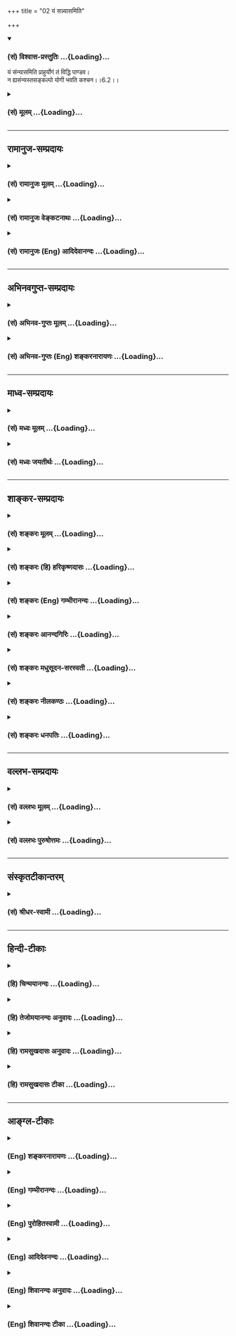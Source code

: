 +++
title = "02 यं सन्न्यासमिति"

+++
<div class="js_include" newlevelforh1="3" title="(सं) विश्वास-प्रस्तुतिः" unfilled url="/purANam/mahAbhAratam/06-bhIShma-parva/02-bhagavad-gItA-parva/saMskRtam/vishvAsa-prastutiH/06_Atma-saMyama-yogaH_a/02_yaM_sannyAsamiti.md">
<details open><summary><h3>(सं) विश्वास-प्रस्तुतिः ...{Loading}...</h3></summary>

यं संन्यासमिति प्राहुर्योगं तं विद्धि पाण्डव।  
न ह्यसंन्यस्तसङ्कल्पो योगी भवति कश्चन।।6.2।।
</details>
</div>
<div class="js_include collapsed" newlevelforh1="3" title="(सं) मूलम्" unfilled url="/purANam/mahAbhAratam/06-bhIShma-parva/02-bhagavad-gItA-parva/saMskRtam/mUlam/06_Atma-saMyama-yogaH_a/02_yaM_sannyAsamiti.md">
<details><summary><h3>(सं) मूलम् ...{Loading}...</h3></summary>

यं संन्यासमिति प्राहुर्योगं तं विद्धि पाण्डव।  
न ह्यसंन्यस्तसङ्कल्पो योगी भवति कश्चन।।6.2।।
</details>
</div>


_________________
## रामानुज-सम्प्रदायः
<div class="js_include collapsed" newlevelforh1="3" title="(सं) रामानुजः मूलम्" unfilled url="/purANam/mahAbhAratam/06-bhIShma-parva/02-bhagavad-gItA-parva/saMskRtam/rAmAnujaH/mUlam/06_Atma-saMyama-yogaH_a/02_yaM_sannyAsamiti.md">
<details><summary><h3>(सं) रामानुजः मूलम् ...{Loading}...</h3></summary>

।।6.2।। ज्ञानयोग इति आत्मयाथात्म्यज्ञानम् **इति प्राहुः** तं
कर्म**योगम्** एव **विद्धि।** तद् उपपादयति **न ह्यसंन्यस्तसंकल्पो योगी
भवति कश्चन इति।  
  
आत्मयाथात्म्यानुसन्धानेन अनात्मनि प्रकृतौ आत्मसंकल्पः संन्यस्तः
परित्यक्तो येन स संन्यस्तसंकल्पः अनेवंभूतो यः स असंन्यस्तसंकल्पः। न हि
उक्तेषु कर्मयोगेषु अनेवंभूतः कश्चन कर्मयोगी भवतियस्य सर्वे समारम्भाः
कामसंकल्पवर्जिताः। (गीता 4।19) इति हि उक्तम्। कर्मयोग एव अप्रमादेन योगं
साधयति इत्याह**

</details>
</div>
<div class="js_include collapsed" newlevelforh1="3" title="(सं) रामानुजः वेङ्कटनाथः" unfilled url="/purANam/mahAbhAratam/06-bhIShma-parva/02-bhagavad-gItA-parva/saMskRtam/rAmAnujaH/venkaTanAthaH/06_Atma-saMyama-yogaH_a/02_yaM_sannyAsamiti.md">
<details><summary><h3>(सं) रामानुजः वेङ्कटनाथः ...{Loading}...</h3></summary>

  
  
।।6.2।। सन्न्यासमनूद्य योगत्वे विधीयमाने ज्ञानयोगे
कर्मयोगसद्भावप्रतिपादनभ्रमः स्यात् तच्चनह्यसन्न्यस्त इत्युपपादनविरुद्धम्
अत्रानुपयुक्तं चेत्यभिप्रायेणाह उक्तलक्षणेति। योगोद्देशेन
सन्न्यासत्वविधिपरं वाक्यमित्यर्थः। सन्न्यासशब्दस्याभिप्रेतं वक्तुं
प्राकरणिकं वाच्यं तावदाह ज्ञानयोग इति। अत्र तदभिप्रेतमाह
आत्मयाथात्म्यज्ञानमिति। समुदायवाचकशब्दस्तदंशेऽपि प्रयुज्यत इति भावः। तं
कर्मयोगमेव विद्धीति कर्मयोगान्तर्गतमेव
विद्धीत्यर्थः। आत्मयाथात्म्येत्यादेरयमभिप्रायः सङ्कल्पशब्दो न तावदत्र
कुर्यामिति सङ्कल्पविषयः तदभावे कर्मकरणस्यैव अशक्यत्वात्। नापि
फलाभिसन्धिविषयः तथात्वेऽपि कर्मयोगे ज्ञानयोगान्तर्भावप्रतिज्ञाया
उपपादकत्वासिद्धेः। अतएवसङ्कल्पमूलः कामो हि यज्ञाः सङ्कल्पसम्भवाः मनु.2।3
इत्यादिस्मृतिपठितः कामस्य कर्मणां च हेतुः सङ्कल्पोऽत्र न विवक्षितः।
तस्मादेकीकृत्य कल्पोऽत्र सङ्कल्पः। स चात्र देहात्मगोचरः। तत्परित्यागश्च
तत्त्वज्ञानात्। एवं सत्येवनहि इत्यादेरुक्तोपपादकत्वमुपपद्येत इति। कश्चन
इति निर्देशः प्रागुक्तकर्मयोगनिष्ठवैविध्यसूचक इत्यभिप्रायेणउक्तेषु
कर्मयोगिप्वित्युक्तम्। सिद्धो ह्यत्रोपपादको भवति तत्सिद्धिरत्र कुतः
इत्याकाङ्क्षायां हिशब्दाभिप्रेतमाहयस्येति।  
  

</details>
</div>
<div class="js_include collapsed" newlevelforh1="3" title="(सं) रामानुजः (Eng) आदिदेवानन्दः" unfilled url="/purANam/mahAbhAratam/06-bhIShma-parva/02-bhagavad-gItA-parva/saMskRtam/rAmAnujaH/english/AdidevAnandaH/06_Atma-saMyama-yogaH_a/02_yaM_sannyAsamiti.md">
<details><summary><h3>(सं) रामानुजः (Eng) आदिदेवानन्दः ...{Loading}...</h3></summary>

6.2 Know Karma Yoga only to be that which they call as Sannyasa i.e., as
Jnana Yoga or knowledge of the real nature of the self. Sri Krsna
substantiates this by the words, 'For no one whose delusive
identification of the body with the self is not abandoned, becomes a
true Karma Yogin.' 'One whose delusion is abandoned is one by whom the
delusion of identifying the self with Prakrti (body), which is in
reality distinct from the self, is not rejected by the contemplation of
the real nature of the self. One who is not of this kind is one whose
delusion is not abandoned. One who is not of this kind cannot become a
Karma Yogin of the type described here. It has already been said: 'He
whose every undertaking is free from desire for fruits and delusive
identification of the body with the self ৷৷.' (4.19). Sri Krsna now
teaches that by Karma Yoga alone one succeeds in Yoga without the risk
of fall.

</details>
</div>


_________________
## अभिनवगुप्त-सम्प्रदायः
<div class="js_include collapsed" newlevelforh1="3" title="(सं) अभिनव-गुप्तः मूलम्" unfilled url="/purANam/mahAbhAratam/06-bhIShma-parva/02-bhagavad-gItA-parva/saMskRtam/abhinava-guptaH/mUlam/06_Atma-saMyama-yogaH_a/02_yaM_sannyAsamiti.md">
<details><summary><h3>(सं) अभिनव-गुप्तः मूलम् ...{Loading}...</h3></summary>

।।6.1 6.2।। एवं प्राक्तनेनाध्यायगणेन साधितोऽर्थः श्लोकद्वयेन निगद्यते
अनाश्रित इति। य संन्यासमिति। कार्यं स्वजात्यादिविहितम्। संन्यासी +++(S
संन्यासीति)+++ योगीति पर्यायावेतौ। अत एवाह यं संन्यासमिति। तथा च योगमन्तरेण
संन्यासो नोपपद्यते। एवं संकल्पसंन्यासं विना योगो न युज्यते।
तस्मात्सततसंबद्धौ योगसंन्यासौ। न निरग्निरित्यादिना अयमर्थो ध्वन्यते
निरग्निश्च न भवति निष्क्रियश्च न भवति अथ च संन्यासी इत्यद्भुतम् इति।

</details>
</div>
<div class="js_include collapsed" newlevelforh1="3" title="(सं) अभिनव-गुप्तः (Eng) शङ्करनारायणः" unfilled url="/purANam/mahAbhAratam/06-bhIShma-parva/02-bhagavad-gItA-parva/saMskRtam/abhinava-guptaH/english/shankaranArAyaNaH/06_Atma-saMyama-yogaH_a/02_yaM_sannyAsamiti.md">
<details><summary><h3>(सं) अभिनव-गुप्तः (Eng) शङ्करनारायणः ...{Loading}...</h3></summary>

6.1-2 The subject matter that has been thus established in the series of
the preceding chapters is summarised by a couple of verses. Anasritah
etc. Yam etc. Bounden : Ordained \[in the law books\] according to one's
caste etc. \[Thus\] man-lf-renunciation and man-of-Yoga are synonyms.
That is why \[the Lord\] says, 'what \[the learned\] call renunciation'
etc. Therefore, without Yoga no renunciation is possible. Similarly Yoga
is not possible without renouncing the intention \[for fruit\].
Conseently, the Yoga and renunciation are ever interlinked. The idea,
suggested by 'not he who remains \[simply\] without his fires etc.' is
this : He remains neither without fires, nor without actions and yet he
is man of renunciation, Hence this is strange. Of course, following the
principle \[involved in the statement\] 'Playing dice is the kingship,
without throne', and following logic it has been asserted already that
renunciation is not possible for a person who remains simply without
actions. Yet-

</details>
</div>


_________________
## माध्व-सम्प्रदायः
<div class="js_include collapsed" newlevelforh1="3" title="(सं) मध्वः मूलम्" unfilled url="/purANam/mahAbhAratam/06-bhIShma-parva/02-bhagavad-gItA-parva/saMskRtam/madhvaH/mUlam/06_Atma-saMyama-yogaH_a/02_yaM_sannyAsamiti.md">
<details><summary><h3>(सं) मध्वः मूलम् ...{Loading}...</h3></summary>

।।6.2।। सन्न्यासोऽपि योगान्तर्भूत इत्याह यं सन्न्यासमिति।
कामसङ्कल्पाद्यपरित्यागे कथमुपायवान्स्यात् इत्याशयः।

</details>
</div>
<div class="js_include collapsed" newlevelforh1="3" title="(सं) मध्वः जयतीर्थः" unfilled url="/purANam/mahAbhAratam/06-bhIShma-parva/02-bhagavad-gItA-parva/saMskRtam/madhvaH/jayatIrthaH/06_Atma-saMyama-yogaH_a/02_yaM_sannyAsamiti.md">
<details><summary><h3>(सं) मध्वः जयतीर्थः ...{Loading}...</h3></summary>

।।6.2।। ननु सन्न्यासयोगौ भिन्नलक्षणौ तत्कथं तयोरैक्यमुच्यते इत्यत आह
**सन्न्यासोऽपी**ति। सन्न्यासी च योगी चेत्युक्त्या
प्राप्तात्यन्तभेदशङ्कानिवृत्त्यर्थमिति शेषः। अमुख्ययोगापेक्षया
पृथगुक्तोऽपीत्यपेरर्थः। योगशब्देन मुख्योऽत्राभिहितः। अतएव
वक्ष्यत्युपायवानिति अन्तर्भूतत्वादैक्योक्तिरित्यर्थः। सन्न्यासस्य
योगान्तर्भूतत्वमुपपाद्यते **न ही**ति। तदसत्
सङ्कल्पत्यागमात्रस्यासन्न्यासत्वात्। ईश्वराराधनाय स्वकर्मकरणमात्रं योगः
तस्य सन्न्यासाभावेऽप्युपपत्तेरित्यत आह **कामे**ति। सङ्कल्पशब्दस्य
कामाद्युपलक्षणत्वाद्योगशब्दस्य
ज्ञानोपायरूपमुख्ययोगार्थत्वान्नानुपपत्तिरिति भावः।

</details>
</div>


_________________
## शाङ्कर-सम्प्रदायः
<div class="js_include collapsed" newlevelforh1="3" title="(सं) शङ्करः मूलम्" unfilled url="/purANam/mahAbhAratam/06-bhIShma-parva/02-bhagavad-gItA-parva/saMskRtam/shankaraH/mUlam/06_Atma-saMyama-yogaH_a/02_yaM_sannyAsamiti.md">
<details><summary><h3>(सं) शङ्करः मूलम् ...{Loading}...</h3></summary>

।।6.2।। **यं** सर्वकर्मतत्फलपरित्यागलक्षणं परमार्थसंन्यासं **संन्यासम्
इति प्राहुः** श्रुतिस्मृतिविदः **योगं** कर्मानुष्ठानलक्षणं **तं**
परमार्थसंन्यासं **विद्धि** जानीहि हे **पाण्डव।** कर्मयोगस्य
प्रवृत्तिलक्षणस्य तद्विपरीतेन निवृत्तिलक्षणेन परमार्थसंन्यासेन कीदृशं
सामान्यमङ्गीकृत्य तद्भाव उच्यते इत्यपेक्षायाम् इदमुच्यते अस्ति हि
परमार्थसंन्यासेन सादृश्यं कर्तृद्वारकं कर्मयोगस्य। यो हि परमार्थसंन्यासी
स त्यक्तसर्वकर्मसाधनतया सर्वकर्मतत्फलविषयं संकल्पं प्रवृत्तिहेतुकामकारणं
संन्यस्यति। अयमपि कर्मयोगी कर्म कुर्वाण एव फलविषयं संकल्पं संन्यस्यति
इत्येतमर्थं दर्शयिष्यन् आह **न हि** यस्मात् **असंन्यस्तसंकल्पः**
असंन्यस्तः अपरित्यक्तः फलविषयः संकल्पः अभिसंधिः येन सः असंन्यस्तसंकल्पः
**कश्चन** कश्चिदपि कर्मी **योगी** समाधानवान् **भवति** न संभवतीत्यर्थः
फलसंकल्पस्य चित्तवेक्षेपहेतुत्वात्। तस्मात् यः कश्चन कर्मी
संन्यस्तफलसंकल्पोभवेत् स योगी समाधानवान् अविक्षिप्तचित्तो भवेत्
चित्तविक्षेपहेतोः फलसंकल्पस्य संन्यस्तत्वादित्यभिप्रायः।। एवं
परमार्थसंन्यासकर्मयोगयोः कर्तृद्वारकं संन्याससामान्यमपेक्ष्य यं
संन्यासमिति प्राहुर्योगं तं विद्धि पाण्डव इति कर्मयोगस्य स्तुत्यर्थं
संन्यासत्वम् उक्तम्। ध्यानयोगस्य फलनिरपेक्षः कर्मयोगो बहिरङ्गं साधनमिति
तं संन्यासत्वेन स्तुत्वा अधुना कर्मयोगस्य ध्यानयोगसाधनत्वं दर्शयति

</details>
</div>
<div class="js_include collapsed" newlevelforh1="3" title="(सं) शङ्करः (हि) हरिकृष्णदासः" unfilled url="/purANam/mahAbhAratam/06-bhIShma-parva/02-bhagavad-gItA-parva/saMskRtam/shankaraH/hindI/harikRShNadAsaH/06_Atma-saMyama-yogaH_a/02_yaM_sannyAsamiti.md">
<details><summary><h3>(सं) शङ्करः (हि) हरिकृष्णदासः ...{Loading}...</h3></summary>

।।6.2।। इससे मुख्य संन्यासित्व और योगित्व इष्ट नहीं है। इसी भावको
दिखलानेके लिये कहते हैं श्रुतिस्मृतिके ज्ञाता पुरुष सर्वकर्म और उनके
फलके त्यागरूप जिस भावको वास्तविक संन्यास कहते हैं हे पाण्डव
कर्मानुष्ठानरूप योगको ( निष्काम कर्मयोगको ) भी तू वही वास्तविक संन्यास
जान। प्रवृत्तिरूप कर्मयोगकी उससे विपरीत निवृत्तिरूप परमार्थसंन्यासके साथ
कैसी समानता स्वीकार करके एकता कही जाती है ऐसा प्रश्न होनेपर यह कहा जाता
है परमार्थसंन्यासके साथ कर्मयोगकी कर्तृविषयक समानता है क्योंकि जो
परमार्थसंन्यासी है वह सब कर्मसाधनोंका त्याग कर चुकता है इसलिये सब
कर्मोंका और उनके फलविषयक संकल्पोंका जो कि प्रवृत्तिहेतुक कामके कारण है
त्याग करता है। और यह कर्मयोगी भी कर्म करता हुआ फलविषयक संकल्पोंका त्याग
करता ही है ( इस प्रकार दोनोंकी समानता है ) इस अभिप्रायको दिखलाते हुए
कहते हैं जिसने फलविषयक संकल्पोंका यानी इच्छाओंका त्याग न किया हो ऐसा कोई
भी कर्मी योगी नहीं हो सकता। अर्थात् ऐसे पुरुषका चित्त समाधिस्थ होना
सम्भव नहीं है क्योंकि फलका संकल्प ही चित्तके विक्षेपका कारण है। इसलिये
जो कोई कर्मी फलविषयक संकल्पोंका त्याग कर देता है वही योगी होता है।
अभिप्राय यह है कि चित्तविक्षेपका कारण जो फलविषयक संकल्प है उसके त्यागसे
ही मनुष्य समाधानयुक्त यानी चित्तविक्षेपसे रहित योगी होता है। इस प्रकार
परमार्थसंन्यासकी और कर्मयोगकी कर्त्ताके भावसे सम्बन्ध रखनेवाली जो
त्यागविषयक समानता है उसकी अपेक्षासे ही कर्मयोगकी स्तुति करनेके लिये यं
संन्यासमिति प्राहुर्योगं तं विद्धि पाण्डव इस श्लोकमें उसे संन्यास बतलाया
है।

</details>
</div>
<div class="js_include collapsed" newlevelforh1="3" title="(सं) शङ्करः (Eng) गम्भीरानन्दः" unfilled url="/purANam/mahAbhAratam/06-bhIShma-parva/02-bhagavad-gItA-parva/saMskRtam/shankaraH/english/gambhIrAnandaH/06_Atma-saMyama-yogaH_a/02_yaM_sannyAsamiti.md">
<details><summary><h3>(सं) शङ्करः (Eng) गम्भीरानन्दः ...{Loading}...</h3></summary>

6.2 Yam, that which is characterized by the giving up of all actions and
their results; which prahuh, they, the knowers of the Vedas and the
Smrtis, call; sannyasam iti, monasticism, in the real sense; viddhi,
known; tam, that monasticism in the real sense; to be yogam, Yoga,
consisting in the performance of actions, O Pandava. Accepting what kind
of similarity between Karma-yoga, which is characterized by engagement
(in actions), and its opposite, renunciation in the real sense, which is
characterized by cessation from work, has their eation been stated; When
such an apprehension arises, the answer is this; From the point of view
of the agent, there does exist a simialrity of Karma-yoga with real
renunciation. For he who is a monk in the real sense, from the very fact
of his having given up all the means needed for accomplishing actions,
gives up the thought of all actions and their results-the source of
desire that leads to engagement in work. \[Thoughts about an object lead
to the desire for it, which in turn leads to actions for getting it.
(Also see note under 4.19)\] also, even while performing actions, gives
up the thought for results. Pointing out this idea, the Lord says: Hi,
for; kascit, nobody, no man of action whosoever; asannyasta-sankalpah,
who has not given up expactaions-one by whom has not been renounced
expectation, anticipation, of results;bhavati, becomes, i.e. can become;
yogi, a yogi, a man of concentration, because thought of results is the
cause of the disturbance of mind. Therefore, any man of action who gives
up the thought of results would become a yogi, a man of concentration
with an unperturbed mind, because of his having given up thought of
results which is the cause of mental distractions. This is the purport.
Thus, because of the similarity of real monasticism with Karma-yoga from
the point of veiw of giving up by the agent, Karma-yoga is extolled as
monasticism in, 'That which they call monasticism, know that to be Yoga,
O Pandava.' Since Karma-yoga, which is independent of results, is the
remote help to Dhyana-yoga, therefore it has been praised as
monasticism. Thereafter, now the Lord shows how Karma-yoga is helpful to
Dhyana-yoga:

</details>
</div>
<div class="js_include collapsed" newlevelforh1="3" title="(सं) शङ्करः आनन्दगिरिः" unfilled url="/purANam/mahAbhAratam/06-bhIShma-parva/02-bhagavad-gItA-parva/saMskRtam/shankaraH/AnandagiriH/06_Atma-saMyama-yogaH_a/02_yaM_sannyAsamiti.md">
<details><summary><h3>(सं) शङ्करः आनन्दगिरिः ...{Loading}...</h3></summary>

।।6.2।। उत्तरश्लोकस्य तात्पर्यं दर्शयितुं व्यावर्त्यामाशङ्कां दर्शयति
**ननु चेति।** प्रसिद्धिं परित्यज्याप्रसिद्धिरुपादीयमाना
प्रसिद्धिविरुद्धेति चोद्यं दूषयति **नैष दोष इति।** उभयस्य साग्नौ सक्रिये
च संन्यासित्वस्य योगित्वस्य चेत्यर्थः। गुणवृत्त्योभयसंपादनं
प्रश्नपूर्वकं प्रकटयति **तत्कथमित्यादिना।** संभवति मुख्ये संन्यासित्वादौ
किमिति गौणमुभयमभीष्टमित्याशङ्क्य मुख्यस्य कर्मण्यसंभवाद्गौणमेव
स्तुतिसिद्ध्यर्थं तदिष्टमित्यभिप्रेत्याह **न पुनरिति।**
चित्तव्याकुलत्वहेतुकामनात्यागाच्चित्तसमाधानसिद्धेर्योगित्वं कर्मिणोऽपि
युक्तं संन्यासित्वं तु तस्य विरुद्धमिति शङ्कमानं प्रत्युक्तेऽर्थे
श्लोकमवतारयति **इत्येतमिति।** परमार्थसंन्यासं प्राहुरिति संबन्धः।
इतीत्थं संन्यासस्य प्रामाणिकाभ्युपगतत्वादितीतिशब्दो योज्यः। योगं
फलतृष्णां परित्यज्य समाहितचेतस्तयेति शेषः। यदुक्तं संन्यासित्वं योगित्वं
च गृहस्थस्य गौणमिति तदुत्तरार्धयोजनया प्रकटयितुमुत्तरार्धमुत्थापयति
**कर्मयोगस्येति।** कर्मयोगस्य परमार्थसंन्यासेन कर्तृद्वारकं साम्यमुक्तं
व्यक्तीकरोति **यो हीति।** त्यक्तानि सर्वाणि कर्माणि साधनानि च येन स
तथोक्तस्तस्य भावस्तत्ता तया सर्वकर्मविषयं तत्फलविषयं च संकल्पं
त्यजतीत्यर्थः। संकल्पत्यागे तत्कार्यकामत्यागस्तत्त्यागे
तज्जन्यप्रवृत्तित्यागश्च सिध्यतीत्यभिसंधाय विशिनष्टि **प्रवृत्तीति।**
कर्मिण्यपि यथोक्तसंकल्पसंन्यासित्वमस्तीत्याह **अयमपीति।** तदपरित्यागे
व्याकुलचेतस्तया कर्मानुष्ठानस्यैव दुःशकत्वादित्यर्थः। उक्तमेव साम्यं
व्यक्तीकुर्वन्व्यतिरेकं दर्शयति **इत्येतमिति।** फलसंकल्पापरित्यागे
किमिति समाधानवत्त्वाभावस्तत्राह **फलेति।**
व्यतिरेकमुखेनोक्तमर्थमन्वयमुखेनोपसंहरति **तस्मादिति।** हिशब्दार्थस्य
यस्मादित्युक्तस्य तस्मादित्यनेन संबन्धः। कर्मिणं प्रति यथोक्तविधौ
हेतुहेतुमद्भावमभिप्रेत्य द्वितीयविधौ हेतुमाह **चित्तविक्षेपेति।**
पूर्वश्लोके पूर्वोत्तरार्धाभ्यामुक्तमनुवदति **एवमिति।**

</details>
</div>
<div class="js_include collapsed" newlevelforh1="3" title="(सं) शङ्करः मधुसूदन-सरस्वती" unfilled url="/purANam/mahAbhAratam/06-bhIShma-parva/02-bhagavad-gItA-parva/saMskRtam/shankaraH/madhusUdana-sarasvatI/06_Atma-saMyama-yogaH_a/02_yaM_sannyAsamiti.md">
<details><summary><h3>(सं) शङ्करः मधुसूदन-सरस्वती ...{Loading}...</h3></summary>

।।6.2।। असंन्यासेऽपि संन्याशब्दप्रयोगे निमित्तभूतं गुणयोगं दर्शयितुमाह यं
सर्वकर्मतत्फलपरित्यागं संन्यासमिति प्राहुः श्रुतयःसंन्यास एवात्यरेचयत्
इतिब्राह्मणाः पुत्रैषणायाश्च वित्तैषणायाश्च लोकैषणायाश्च व्युत्थायाथ
मिक्षाचर्यं चरन्ति इत्याद्याः। योगं फलतृष्णाकर्तृत्वाभिमानयोः परित्यागेन
विहितकर्मानुष्ठानं तं संन्यासं विद्धि। हे पाण्डव अब्रह्मदत्तं
ब्रह्मदत्तमित्याह तं वयं मन्यामहे ब्रह्मदत्तसदृशोऽयमिति न्यायात्परशब्दः
परत्र प्रयुज्यमानः सादृश्यं बोधयति गौण्या वृत्त्या तद्भावारोपेण वा।
प्रकृते तु किं सादृश्यमिति तदाह नहीति। हि
यस्मादसंन्यस्तसंकल्पोऽत्यक्तफलसंकल्पः कश्चन कश्चिदपि योगी न भवति अपितु
सर्वो योगी त्यक्तफलसंकल्प एव भवतीति
फलत्यागसाम्यात्तृष्णारूपचित्तवृत्तिनिरोधसाम्याच्च गौण्या वृत्त्या
कम्र्येव संन्यासी च योगी च भवतीत्यर्थः। तथाहियोगश्चित्तवृत्तिनिरोधः
प्रमाणविपर्ययविकल्पनिद्रास्मृतय इति वृत्तयः पञ्चविधाः। तत्र
प्रत्यक्षानुमानशास्त्रोपमानार्थापत्त्यभावाख्यानि प्रमाणानि षडिति
वैदिकाः। प्रत्यक्षानुमानागमाः प्रमाणानि त्रीणीत योगाः।
अन्तर्भावबहिर्भावाभ्यां संकोचविकासौ द्रष्टव्यौ। अतएव तार्किकादीनां
मदभेदाः। विपर्ययो मिथ्याज्ञानं तस्य पञ्च भेदा
अविद्याऽस्मितारागद्वेषाभिनिवेशाः। तएव च क्लेशाः। शब्दज्ञानानुपाती
वस्तुशून्योऽवभासो विकल्पः प्रमाभ्रमविलक्षणोऽसदर्थव्यवहारः
शशविषाणमसत्पुरुषस्य चैतन्यमित्यादिः। अभावप्रत्ययालम्बना वृत्तिर्निद्रा
चतसृणां वृत्तीनामभावस्य प्रत्ययः कारणं तमोगुणस्तदालम्बना वृत्तिरेव
निद्रा नतु ज्ञानाद्यभावमात्रमित्यर्थः। अनुभूतविषयासंप्रमोषः प्रत्ययः
स्मृतिः पूर्वानुभवसंस्कारजं ज्ञानमित्यर्थः। सर्ववृत्तिजन्यत्वादन्ते
कथनम्। लज्जादिवृत्तीनामपि पञ्चस्वेवान्तर्भावो द्रष्टव्यः। एतादृशां
सर्वासां चित्तवृत्तीनां निरोधो योग इति च समाधिरिति च कथ्यते।
फलसंकल्पस्तु रागाख्यस्तृतीयो विपर्ययभेदस्तन्निरोधमात्रमपि गौण्या
वृत्त्या योग इति संन्यास इति चोच्यत इति न विरोधः।

</details>
</div>
<div class="js_include collapsed" newlevelforh1="3" title="(सं) शङ्करः नीलकण्ठः" unfilled url="/purANam/mahAbhAratam/06-bhIShma-parva/02-bhagavad-gItA-parva/saMskRtam/shankaraH/nIlakaNThaH/06_Atma-saMyama-yogaH_a/02_yaM_sannyAsamiti.md">
<details><summary><h3>(सं) शङ्करः नीलकण्ठः ...{Loading}...</h3></summary>

।।6.2।। केन साम्येनायं संन्यासी योगी चेति स्तूयते अत आह **यमिति।** यो हि
त्यक्तसर्वसंकल्पः स संन्यासी तादृशश्च ध्यानयोगी अतो न
तयोर्भेदः। निःसंकल्पस्तटस्थस्तिष्ठेदेतन्मोक्षलक्षणम् इति
मैत्रायणीयोपनिषच्छ्रुतस्य मोक्षलक्षणस्य निःसंकल्पत्वस्योभयत्रापि
तुल्यत्वात्। अतोऽयमपि कर्मयोगी
फलसंकल्पत्यागान्निःसंकल्पत्वसाम्यात्संन्यासी योगी च भवतीति स्तूयत
इत्यर्थः। योगाधिकारसिद्धये निष्कामकर्माण्यनुष्ठेयानीति
श्लोकद्वयतात्पर्यार्थः।

</details>
</div>
<div class="js_include collapsed" newlevelforh1="3" title="(सं) शङ्करः धनपतिः" unfilled url="/purANam/mahAbhAratam/06-bhIShma-parva/02-bhagavad-gItA-parva/saMskRtam/shankaraH/dhanapatiH/06_Atma-saMyama-yogaH_a/02_yaM_sannyAsamiti.md">
<details><summary><h3>(सं) शङ्करः धनपतिः ...{Loading}...</h3></summary>

।।6.2।। गौणप्रयोगे निमित्तभूतं गुणयोगमेव दर्शयितुमाह **यमिति।** यं
सर्वकर्मतत्फलत्यागलक्षणं परमार्थसंन्यासं श्रुतिस्मृतीतिहासपुराणानि
प्राहुः योगं फलाभिसंधिरहितकर्मानुष्ठानलक्षणं तं परमार्थसंन्यासं विद्धि
फलविषयसंकल्पत्यागरुपगुणयोगाज्जनीहि। यथा भवान् वस्तुत इन्द्रसुतोऽपि
पाण्डुक्षेत्रे जातत्वात्पाण्डव इति लोकैरुच्यते तथेतिगुढाभिप्रायेण
संबोधयति **हे पाण्डवेति।** गुणयोगमेवाह। हि यस्मादसंन्यस्तसंकल्पः
अत्यक्तफलाभिसंधिः कश्चन कश्चिदपि कर्मयोगी समाधानवान् न भवति
संन्यस्तसंकल्प एव योगी भवतीत्यर्थः। चित्तविक्षेपहेतोः फलसंकल्पस्य
संन्यस्तत्वादित्यभिप्रायः। योगाङ्गत्वेन कर्मानुष्ठानात् कर्मफलसंकल्पस्य
च चित्तविक्षेपहेतोः परित्यागात् योगित्वं संन्यासित्वं चोत्यते। यत्त्वपरे
एवं कर्मयोगसंन्यासयोर्भेदमङ्गीकृत्याविरोधेन स्तुतिरुक्ता। इदानीं
तयोरैक्येनैव स्तुतिमारभते **यमिति।** इत्यतस्तं योगं कर्मयोगं विद्धि यं
संन्यासं प्रकर्षेणाहुः। प्रकर्षस्तु कर्मस्वरुपत्यागोऽलसस्यापि संभाव्यते।
कर्मानुतिष्ठतः फलसंकल्पत्यागस्तु दुर्लभतर इत्येवंलक्षणो ज्ञेयः। अतः कुत
इत्यत उक्तम्। हि यस्मात्कश्चन योगी कर्मयोगी ज्ञानयोगी वाऽसंन्यस्तसंकल्पो
न भवति संन्यस्तसंकल्प एव योगितां पतिपद्यत इति भावः। अतस्तयोः
स्वीयस्वीयस्वरुपवदन्योन्यव्यभिचाराभावादैक्यान्न विरोध इति भाव इति
तन्मन्दम्। संन्यासनिष्कामकर्मयोगयोरैक्येनैव स्तुतिमारभत इत्युत्थानिकया
तं कर्मयोगं विद्धि यं संन्यासमित्यादिव्याख्यानस्य संन्यासापेक्षया
कर्मयोगप्रकर्षबोधकस्य विरोधात्। किंच संन्यासकर्मयोगयोः
सिंहमाणवकयोरिवैक्यं न संभवति किंतु माणवके सिंहशब्दप्रयोग इव
निष्कामकर्मयोगे संन्यासशब्दप्रयोगो गौण एवेति दिक्।

</details>
</div>


_________________
## वल्लभ-सम्प्रदायः
<div class="js_include collapsed" newlevelforh1="3" title="(सं) वल्लभः मूलम्" unfilled url="/purANam/mahAbhAratam/06-bhIShma-parva/02-bhagavad-gItA-parva/saMskRtam/vallabhaH/mUlam/06_Atma-saMyama-yogaH_a/02_yaM_sannyAsamiti.md">
<details><summary><h3>(सं) वल्लभः मूलम् ...{Loading}...</h3></summary>

।।6.2।। कुत इत्यपेक्षायां साङ्ख्ययोगविषययोरत्यागात्यागयोरेवैकार्थतां
सम्पादयन्नाह यं सन्न्यासमिति। ऋषयो यं सन्न्यासं प्राहुस्त्यागविधया तं
योगमेव विद्धि यत्रत्यकर्मसु फलसङ्कल्पत्यागस्य निरूप्यमाणत्वात्। तथाहि
नहीति। असन्न्यस्तसङ्कल्पः योगी न भवति। तादृशकर्मकर्त्ता चेद्योग्येव न।
तथा चेद्योग्येवेति भावः।

</details>
</div>
<div class="js_include collapsed" newlevelforh1="3" title="(सं) वल्लभः पुरुषोत्तमः" unfilled url="/purANam/mahAbhAratam/06-bhIShma-parva/02-bhagavad-gItA-parva/saMskRtam/vallabhaH/puruShottamaH/06_Atma-saMyama-yogaH_a/02_yaM_sannyAsamiti.md">
<details><summary><h3>(सं) वल्लभः पुरुषोत्तमः ...{Loading}...</h3></summary>

  
  
।।6.2।। ननु कथमुक्तत्यागवान् योगी न भवेत् इत्याशङ्क्याह यं सन्न्यासमिति।
यं सन्न्यासमिति प्राहुः प्रकर्षेण सर्वात्मभावरूपेण आहुस्तत्स्वरूपविदो
भक्ताः तेऽधुनाऽधिकाराभावान्नोच्यन्ते अग्रे वाच्याः तं हे पाण्डव। योगं
योगरूपं विद्धि जानीहि। पाण्डव इतिसम्बोधनेन ज्ञानयोग्यता निरूपिता। तस्मिन्
सन्न्यासे विप्रयोगरसानुभवरूपे स्वाकाङ्क्षितफलत्यागो भवत्यतः
संयोगसिद्धिः। अस्मिंस्तदभावान्न तत्सिद्धिरित्याह न हीति।
असन्न्यस्तसङ्कल्पः न त्यक्तो मानसो नियमः स्वसुखानुभवरूपो येन तादृश कश्चन
भावादिमानपि योगो न भवति। हीति युक्तश्चायमर्थः। यतः स्वसुखानुभवेच्छोः
प्रभुसुखानुभवेच्छा नोदेति परस्परमुभयोः स्थितिरेकत्र न सम्भवति अतः
स्वसुखानुभवरूपमानसनिश्चयत्यागवान् योगी भवतीति भावः।  
  

</details>
</div>


_________________
## संस्कृतटीकान्तरम्
<div class="js_include collapsed" newlevelforh1="3" title="(सं) श्रीधर-स्वामी" unfilled url="/purANam/mahAbhAratam/06-bhIShma-parva/02-bhagavad-gItA-parva/saMskRtam/shrIdhara-svAmI/06_Atma-saMyama-yogaH_a/02_yaM_sannyAsamiti.md">
<details><summary><h3>(सं) श्रीधर-स्वामी ...{Loading}...</h3></summary>

।।6.2।। कुत इत्यपेक्षायां कर्मयोगस्यैव संन्यासत्वं संपादयन्नाह **यमिति।**
यं संन्यासमिति प्राहुः प्रकर्षेण श्रेष्ठत्वेनाहुःसंन्यास एवात्यरेचयत्
इत्यादिश्रुतेः केवलात्फलसंन्यसनाद्धेतोः योगमेव तं जानीहि। कुत
इत्यपेक्षायामितिशब्दोक्तो हेतुर्योगेऽप्यस्तीत्याह **नहीति।** न संन्यस्तः
फलसंकल्पो येन सः कर्मनिष्ठो ज्ञाननिष्ठो वा कश्चिदपि न हि योगी भवति। अतः
फलसंकल्पत्यागसाम्यात्संन्यासात्संन्यासी च फलसंकल्पत्यागादेव
चित्तविक्षेपाभावाद्योगी च भवत्येव स इत्यर्थः।

</details>
</div>


_________________
## हिन्दी-टीकाः
<div class="js_include collapsed" newlevelforh1="3" title="(हि) चिन्मयानन्दः" unfilled url="/purANam/mahAbhAratam/06-bhIShma-parva/02-bhagavad-gItA-parva/hindI/chinmayAnandaH/06_Atma-saMyama-yogaH_a/02_yaM_sannyAsamiti.md">
<details><summary><h3>(हि) चिन्मयानन्दः ...{Loading}...</h3></summary>

।।6.2।। भगवान् यहाँ पूर्वकथित विचार को ही दोहराते हैं क्योंकि कहीं ऐसा न
हो कि अर्जुन को इस तथ्य विस्मरण हो जाय कि संन्यास (कर्तृत्व का त्याग) और
योग(फलासक्ति का त्याग) दोनों वास्तव में एक ही हैं। योग के द्वारा संन्यास
की स्थिति तक पहुँचा जाता है और मन में संन्यास की भावना के बिना योग के
अभ्यास का विचार तक नहीं किया जा सकता। वास्तव में देखा जाय तो यह दोनों
आध्यात्मिक पूर्णत्व रूपी सिक्के के दो पहलू हैं। भगवान् के इस कथन पर
स्वाभाविक है कि अर्जुन ने उनकी ओर प्रश्नार्थक मुद्रा में देखा होगा।
संन्यास और योग को एक ही कहने का क्या कारण है भगवान् स्पष्ट करते हैं कि
संकल्पों का संन्यास किये बिना योगाभ्यास में दृढ़ता नहीं आ सकती और उसके
अभाव में आध्यात्मिक प्रगति भी नहीं हो सकती। साधारणत मनुष्य संकल्पविकल्प
किये बिना नहीं रह सकता। वह भविष्य की सुन्दरसुन्दर कल्पनाएँ करता रहता है।
हम स्वयं ही किसी एक परिच्छिन्न लक्ष्य को निर्धारित करके उसे पाने के लिए
योजनाएं बनाते हैं और उस पर प्रयत्नशील हो जाते हैं। परन्तु अपनी योजनाओं
को पूर्णतया कार्यान्वित करने के पूर्व ही मन की कभी न थकने वाली क्रियाशील
कल्पना शक्ति हमें नये लक्ष्य का निर्देश करती है जो पूर्व निर्धारित
लक्ष्य से सर्वथा भिन्न होता है। जैसे ही हम उस नये लक्ष्य को पाने के लिए
तत्पर हो जाते हैं उसी समय फिर यह अनोखी कल्पना शक्ति अन्य विकल्प को
उपस्थित कर देती है। इस प्रकार प्रत्येक समय हमारा लक्ष्य तब तक ही निश्चित
रहता है जब तक उसे पाने के लिए हम प्रयत्न आरम्भ नहीं कर देते यात्रा
प्रारम्भ हुई कि गन्तव्य लुप्त। संक्षेप में विडम्बना यह है कि जब हमारे
समक्ष लक्ष्य होता है तब प्रयत्न का आरम्भ नहीं और जैसे ही हम प्रयत्नशील
होते हैं तो सामने कोई लक्ष्य ही नहीं दिखाई देता हमारे अन्तकरण में जो
सूक्ष्म शक्ति इस उन्मत्त स्वभाव को जन्म देती है वह है निरंकुश
संकल्पशक्ति। यह तो स्वत स्पष्ट हो जाता है कि जब तक हम इस विनाशकारी संकल्प
शक्ति को वश में करके विनष्ट नहीं कर देते तब तक हम भौतिक और आध्यात्मिक
उपलब्धि को प्राप्त नहीं कर सकते हैं। इसे समझने के लिए किसी व्याख्याकार
की आवश्यकता नहीं हैं। यह कहकर कि कोई भी (कश्चन) पुरुष संकल्प के बिना योगी
नहीं बन सकता भगवान् यह दर्शाते हैं कि बिना संकल्प शक्ति के विनष्ट किये
इस विषय में किसी प्रकार का समझौता नहीं हो सकता। फलनिरपेक्ष कर्मयोग का
अनुष्ठान ध्यानयोग का बहिरंग साधन है। अत उसकी प्रशंसा करने के पश्चात् अब
भगवान् यह बताते हैं कि किस प्रकार कर्मयोग ध्यान का साधन है

</details>
</div>
<div class="js_include collapsed" newlevelforh1="3" title="(हि) तेजोमयानन्दः अनुवादः" unfilled url="/purANam/mahAbhAratam/06-bhIShma-parva/02-bhagavad-gItA-parva/hindI/tejomayAnandaH/anuvAdaH/06_Atma-saMyama-yogaH_a/02_yaM_sannyAsamiti.md">
<details><summary><h3>(हि) तेजोमयानन्दः अनुवादः ...{Loading}...</h3></summary>

।।6.2।। हे पाण्डव ! जिसको (शास्त्रवित्) संन्यास कहते हैं, उसी को तुम योग
समझो; क्योंकि संकल्पों को न त्यागने वाला कोई भी पुरुष योगी नहीं होता।।

</details>
</div>
<div class="js_include collapsed" newlevelforh1="3" title="(हि) रामसुखदासः अनुवादः" unfilled url="/purANam/mahAbhAratam/06-bhIShma-parva/02-bhagavad-gItA-parva/hindI/rAmasukhadAsaH/anuvAdaH/06_Atma-saMyama-yogaH_a/02_yaM_sannyAsamiti.md">
<details><summary><h3>(हि) रामसुखदासः अनुवादः ...{Loading}...</h3></summary>

।।6.2।। हे अर्जुन ! लोग जिसको संन्यास कहते हैं, उसीको तुम योग समझो;
क्योंकि संकल्पोंका त्याग किये बिना मनुष्य कोई-सा भी योगी नहीं हो सकता।

</details>
</div>
<div class="js_include collapsed" newlevelforh1="3" title="(हि) रामसुखदासः टीका" unfilled url="/purANam/mahAbhAratam/06-bhIShma-parva/02-bhagavad-gItA-parva/hindI/rAmasukhadAsaH/TIkA/06_Atma-saMyama-yogaH_a/02_yaM_sannyAsamiti.md">
<details><summary><h3>(हि) रामसुखदासः टीका ...{Loading}...</h3></summary>

।।6.2।।***व्याख्या--*यं संन्यासमिति प्राहुर्योगं तं विद्धि
पाण्डव'--**पाँचवें अध्यायके आरम्भमें भगवान्ने बताया था कि संन्यास
(साङ्ख्ययोग) और योग (कर्मयोग)--ये दोनों ही स्वतन्त्रतासे कल्याण करनेवाले
हैं (5। 2), तथा दोनोंका फल भी एक ही है (5। 5) अर्थात् संन्यास और योग दो
नहीं हैं, एक ही हैं। वही बात भगवान् यहाँ कहते हैं कि जैसे संन्यासी
सर्वथा त्यागी होता है, ऐसे ही कर्मयोगी भी सर्वथा त्यागी होता है। अठारहवें
अध्यायके नवें श्लोकमें भगवान्ने कहा है कि फल और आसक्तिका सर्वथा त्याग
करके जो नियत कर्तव्य-कर्म केवल कर्तव्यमात्र समझकर किया जाता है, वह
'सात्त्विक त्याग' है, जिससे पदार्थों और क्रियाओंसे सर्वथा
सम्बन्ध-विच्छेद हो जाता है और मनुष्य त्यागी अर्थात् योगी हो जाता है। इसी
तरह संन्यासी भी कर्तृत्वाभिमानका त्यागी होता है। अतः दोनों ही त्यागी
हैं। तात्पर्य है कि योगी और संन्यासीमें कोई भेद नहीं है। भेद न रहनेसे ही
भगवान्ने पाँचवें अध्यायके तीसरे श्लोकमें कहा है कि राग-द्वेषका त्याग
करनेवाला योगी 'संन्यासी' ही है।

</details>
</div>


_________________
## आङ्ग्ल-टीकाः
<div class="js_include collapsed" newlevelforh1="3" title="(Eng) शङ्करनारायणः" unfilled url="/purANam/mahAbhAratam/06-bhIShma-parva/02-bhagavad-gItA-parva/english/shankaranArAyaNaH/06_Atma-saMyama-yogaH_a/02_yaM_sannyAsamiti.md">
<details><summary><h3>(Eng) शङ्करनारायणः ...{Loading}...</h3></summary>

6.2. What \[the learned\] call renunciation, O son of Pandu, know that
to be \[the same as\] the Yoga. For without renouncing intention \[for
fruit\], one does not become a man of Yoga.

</details>
</div>
<div class="js_include collapsed" newlevelforh1="3" title="(Eng) गम्भीरानन्दः" unfilled url="/purANam/mahAbhAratam/06-bhIShma-parva/02-bhagavad-gItA-parva/english/gambhIrAnandaH/06_Atma-saMyama-yogaH_a/02_yaM_sannyAsamiti.md">
<details><summary><h3>(Eng) गम्भीरानन्दः ...{Loading}...</h3></summary>

6.2 That which they call monasticism, know that to be Yoa, O Pandava,
For, nobody who has not given up expectations can be a yogi.

</details>
</div>
<div class="js_include collapsed" newlevelforh1="3" title="(Eng) पुरोहितस्वामी" unfilled url="/purANam/mahAbhAratam/06-bhIShma-parva/02-bhagavad-gItA-parva/english/purohitasvAmI/06_Atma-saMyama-yogaH_a/02_yaM_sannyAsamiti.md">
<details><summary><h3>(Eng) पुरोहितस्वामी ...{Loading}...</h3></summary>

6.2 O Arjuna! Renunciation is in fact what is called Right Action. No
one can become spiritual who has not renounced all desire.

</details>
</div>
<div class="js_include collapsed" newlevelforh1="3" title="(Eng) आदिदेवनन्दः" unfilled url="/purANam/mahAbhAratam/06-bhIShma-parva/02-bhagavad-gItA-parva/english/AdidevanandaH/06_Atma-saMyama-yogaH_a/02_yaM_sannyAsamiti.md">
<details><summary><h3>(Eng) आदिदेवनन्दः ...{Loading}...</h3></summary>

6.2 That which is called Sannyasa (Jnana Yoga), know that to be Yoga
(Karma Yoga), O Arjuna. For (among Karma Yogins) no one whose delusive
identification of the body with the self is not abandoned, becomes a
true Karma Yogin.

</details>
</div>
<div class="js_include collapsed" newlevelforh1="3" title="(Eng) शिवानन्दः अनुवादः" unfilled url="/purANam/mahAbhAratam/06-bhIShma-parva/02-bhagavad-gItA-parva/english/shivAnandaH/anuvAdaH/06_Atma-saMyama-yogaH_a/02_yaM_sannyAsamiti.md">
<details><summary><h3>(Eng) शिवानन्दः अनुवादः ...{Loading}...</h3></summary>

6.2 Do thou, O Arjuna, know Yoga to be that which they call
renunciation; no one verily becomes a Yogi who has not renounced
thoughts.

</details>
</div>
<div class="js_include collapsed" newlevelforh1="3" title="(Eng) शिवानन्दः टीका" unfilled url="/purANam/mahAbhAratam/06-bhIShma-parva/02-bhagavad-gItA-parva/english/shivAnandaH/TIkA/06_Atma-saMyama-yogaH_a/02_yaM_sannyAsamiti.md">
<details><summary><h3>(Eng) शिवानन्दः टीका ...{Loading}...</h3></summary>

6.2 यम् which; संन्यासम् renunciation; इति thus; प्राहुः (they) call;
योगम् Yoga; तम् that; विद्धि know; पाण्डव O Pandava; न not; हि verily;
असंन्यस्तसङ्कल्पः one who has not renounced thoughts; योगी Yogi; भवति
becomes; कश्चन anyone.Commentary Sankalpa is the working of the
imagining faculty of the mind that makes plans for the future and
guesses the results of plans so formed. No one can become a Karma Yogi
who plans and schemes and expects fruits for his actions. No devotee of
action who has not renounced the thought of the fruits of his actions
can become a Yogi of steady mind. The thought of the fruits will
certainly make the mind unsteady.Lord Krishna eulogises Karma Yoga here
because it is the means or an external aid (Bahiranga Sadhana) to Dhyana
Yoga. Karma Yoga is a steppingstone to Dhyana Yoga. It leads to the Yoga
of Meditation in due course. In order to encourage the practice of Karna
Yoga it is stated here that Karma Yoga is Sannyasa. (Cf.V.4)

</details>
</div>
